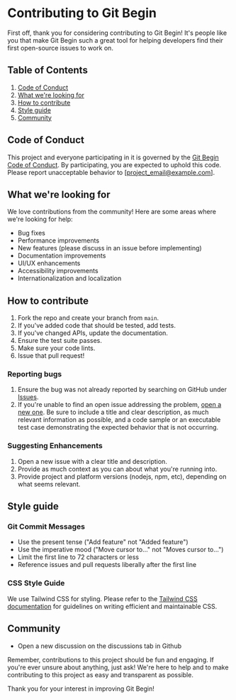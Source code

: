 # Contributing to Git Begin

First off, thank you for considering contributing to Git Begin! It's people like you that make Git Begin such a great tool for helping developers find their first open-source issues to work on.

## Table of Contents

1. [Code of Conduct](#code-of-conduct)
2. [What we're looking for](#what-were-looking-for)
3. [How to contribute](#how-to-contribute)
4. [Style guide](#style-guide)
5. [Community](#community)

## Code of Conduct

This project and everyone participating in it is governed by the [Git Begin Code of Conduct](CODE_OF_CONDUCT.md). By participating, you are expected to uphold this code. Please report unacceptable behavior to [project_email@example.com].

## What we're looking for

We love contributions from the community! Here are some areas where we're looking for help:

- Bug fixes
- Performance improvements
- New features (please discuss in an issue before implementing)
- Documentation improvements
- UI/UX enhancements
- Accessibility improvements
- Internationalization and localization

## How to contribute

1. Fork the repo and create your branch from `main`.
2. If you've added code that should be tested, add tests.
3. If you've changed APIs, update the documentation.
4. Ensure the test suite passes.
5. Make sure your code lints.
6. Issue that pull request!

### Reporting bugs

1. Ensure the bug was not already reported by searching on GitHub under [Issues](https://github.com/yourusername/git-begin/issues).
2. If you're unable to find an open issue addressing the problem, [open a new one](https://github.com/yourusername/git-begin/issues/new). Be sure to include a title and clear description, as much relevant information as possible, and a code sample or an executable test case demonstrating the expected behavior that is not occurring.

### Suggesting Enhancements

1. Open a new issue with a clear title and description.
2. Provide as much context as you can about what you're running into.
3. Provide project and platform versions (nodejs, npm, etc), depending on what seems relevant.

## Style guide

### Git Commit Messages

- Use the present tense ("Add feature" not "Added feature")
- Use the imperative mood ("Move cursor to..." not "Moves cursor to...")
- Limit the first line to 72 characters or less
- Reference issues and pull requests liberally after the first line


### CSS Style Guide

We use Tailwind CSS for styling. Please refer to the [Tailwind CSS documentation](https://tailwindcss.com/docs) for guidelines on writing efficient and maintainable CSS.

## Community

- Open a new discussion on the discussions tab in Github

Remember, contributions to this project should be fun and engaging. If you're ever unsure about anything, just ask! We're here to help and to make contributing to this project as easy and transparent as possible.

Thank you for your interest in improving Git Begin!
